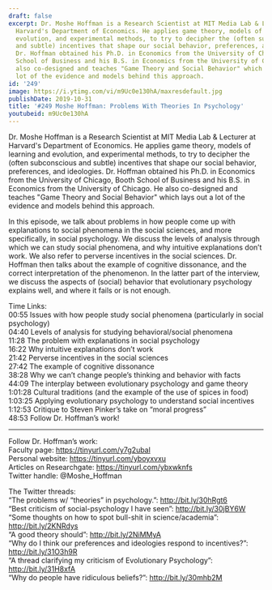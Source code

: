 ```yaml
---
draft: false
excerpt: Dr. Moshe Hoffman is a Research Scientist at MIT Media Lab & Lecturer at
  Harvard's Department of Economics. He applies game theory, models of learning and
  evolution, and experimental methods, to try to decipher the (often subconscious
  and subtle) incentives that shape our social behavior, preferences, and ideologies.
  Dr. Hoffman obtained his Ph.D. in Economics from the University of Chicago, Booth
  School of Business and his B.S. in Economics from the University of Chicago. He
  also co-designed and teaches "Game Theory and Social Behavior" which lays out a
  lot of the evidence and models behind this approach.
id: '249'
image: https://i.ytimg.com/vi/m9Uc0e130hA/maxresdefault.jpg
publishDate: 2019-10-31
title: '#249 Moshe Hoffman: Problems With Theories In Psychology'
youtubeid: m9Uc0e130hA
---
```

<div class="timelinks">

Dr. Moshe Hoffman is a Research Scientist at MIT Media Lab & Lecturer at Harvard's Department of Economics. He applies game theory, models of learning and evolution, and experimental methods, to try to decipher the (often subconscious and subtle) incentives that shape our social behavior, preferences, and ideologies. Dr. Hoffman obtained his Ph.D. in Economics from the University of Chicago, Booth School of Business and his B.S. in Economics from the University of Chicago. He also co-designed and teaches "Game Theory and Social Behavior" which lays out a lot of the evidence and models behind this approach.

In this episode, we talk about problems in how people come up with explanations to social phenomena in the social sciences, and more specifically, in social psychology. We discuss the levels of analysis through which we can study social phenomena, and why intuitive explanations don’t work. We also refer to perverse incentives in the social sciences. Dr. Hoffman then talks about the example of cognitive dissonance, and the correct interpretation of the phenomenon. In the latter part of the interview, we discuss the aspects of (social) behavior that evolutionary psychology explains well, and where it fails or is not enough.

Time Links:  
<time>00:55</time> Issues with how people study social phenomena (particularly in social psychology)  
<time>04:40</time> Levels of analysis for studying behavioral/social phenomena  
<time>11:28</time> The problem with explanations in social psychology  
<time>16:22</time> Why intuitive explanations don’t work  
<time>21:42</time> Perverse incentives in the social sciences  
<time>27:42</time> The example of cognitive dissonance  
<time>38:28</time> Why we can’t change people’s thinking and behavior with facts  
<time>44:09</time> The interplay between evolutionary psychology and game theory  
<time>1:01:28</time> Cultural traditions (and the example of the use of spices in food)  
<time>1:03:25</time> Applying evolutionary psychology to understand social incentives  
<time>1:12:53</time> Critique to Steven Pinker’s take on “moral progress”  
<time>48:53</time> Follow Dr. Hoffman’s work!

---

Follow Dr. Hoffman’s work:  
Faculty page: https://tinyurl.com/y7g2ubal  
Personal website: https://tinyurl.com/yboyxvxu  
Articles on Researchgate: https://tinyurl.com/ybxwknfs  
Twitter handle: @Moshe_Hoffman

The Twitter threads:  
“The problems w/ “theories” in psychology.”: http://bit.ly/30hRgt6  
“Best criticism of social-psychology I have seen”: http://bit.ly/30jBY6W  
“Some thoughts on how to spot bull-shit in science/academia”: http://bit.ly/2KNRdys  
“A good theory should”: http://bit.ly/2NiMMyA  
“Why do I think our preferences and ideologies respond to incentives?”: http://bit.ly/31O3h9R  
“A thread clarifying my criticism of Evolutionary Psychology”: http://bit.ly/31H8xfA  
“Why do people have ridiculous beliefs?”: http://bit.ly/30mhb2M
</div>


